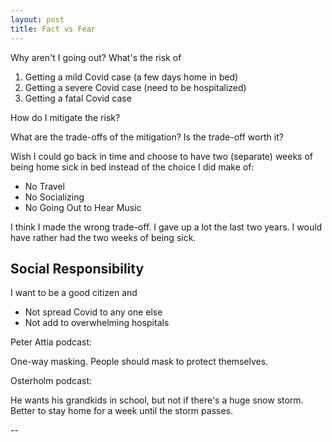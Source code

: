 ```yaml
---
layout: post
title: Fact vs Fear
---
```


Why aren't I going out?
What's the risk of
  1. Getting a mild Covid case (a few days home in bed)
  2. Getting a severe Covid case (need to be hospitalized)
  3. Getting a fatal Covid case
  
How do I mitigate the risk?

What are the trade-offs of the mitigation? Is the trade-off worth it?

Wish I could go back in time and choose to have two (separate) weeks of being home sick in bed instead of the choice I did make of:
  - No Travel
  - No Socializing
  - No Going Out to Hear Music
  
I think I made the wrong trade-off. I gave up a lot the last two years.  I would have rather had the two weeks of being sick.

## Social Responsibility

I want to be a good citizen and
  - Not spread Covid to any one else
  - Not add to overwhelming hospitals
  
Peter Attia podcast:

One-way masking. People should mask to protect themselves.

Osterholm podcast:

He wants his grandkids in school, but not if there's a huge snow storm. Better to stay home for a week until the storm passes.

--
